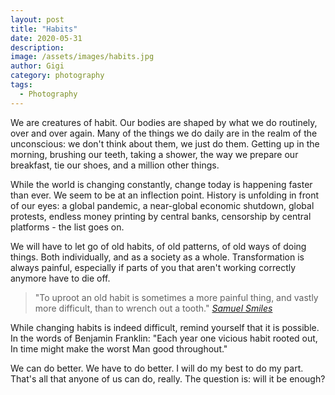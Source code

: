 ```yaml
---
layout: post
title: "Habits"
date: 2020-05-31
description:
image: /assets/images/habits.jpg
author: Gigi
category: photography
tags:
  - Photography
---
```


We are creatures of habit. Our bodies are shaped by what we do routinely, over
and over again. Many of the things we do daily are in the realm of the
unconscious: we don't think about them, we just do them. Getting up in the
morning, brushing our teeth, taking a shower, the way we prepare our breakfast,
tie our shoes, and a million other things.

While the world is changing constantly, change today is happening faster than
ever. We seem to be at an inflection point. History is unfolding in front of our
eyes: a global pandemic, a near-global economic shutdown, global protests,
endless money printing by central banks, censorship by central platforms - the
list goes on.

We will have to let go of old habits, of old patterns, of old ways of doing
things. Both individually, and as a society as a whole. Transformation is always
painful, especially if parts of you that aren't working correctly anymore have
to die off.

> "To uproot an old habit is sometimes a more painful thing, and vastly more
> difficult, than to wrench out a tooth."
> <cite>[Samuel Smiles]</cite>

While changing habits is indeed difficult, remind yourself that it is possible.
In the words of Benjamin Franklin: "Each year one vicious habit rooted out, In
time might make the worst Man good throughout."

We can do better. We have to do better. I will do my best to do my part. That's
all that anyone of us can do, really. The question is: will it be enough?


[Samuel Smiles]: https://en.wikiquote.org/wiki/Samuel_Smiles
